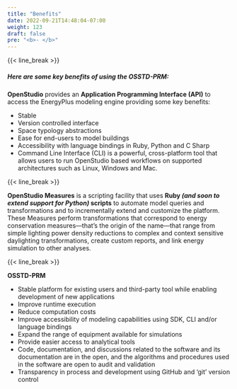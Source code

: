 ```yaml
---
title: "Benefits"
date: 2022-09-21T14:48:04-07:00
weight: 123
draft: false
pre: "<b>- </b>"
---
```


{{< line_break >}}

##### Here are some key benefits of using the OSSTD-PRM:

**OpenStudio** provides an **Application Programming Interface (API)** to access the EnergyPlus modeling engine providing some key benefits:
- Stable
- Version controlled interface
- Space typology abstractions 
- Ease for end-users to model buildings
- Accessibility with language bindings in Ruby, Python and C Sharp
- Command Line Interface (CLI) is a powerful, cross-platform tool that allows users to run OpenStudio based workflows on supported architectures such as Linux, Windows and Mac.

{{< line_break >}}

**OpenStudio Measures** is a scripting facility that uses **Ruby ***(and soon to extend support for Python)*** scripts** to automate model queries and transformations and to incrementally extend and customize the platform. These Measures perform transformations that correspond to energy conservation measures—that’s the origin of the name—that range from simple lighting power density reductions to complex and context sensitive daylighting transformations, create custom reports, and link energy simulation to other analyses.

{{< line_break >}}

**OSSTD-PRM** 
- Stable platform for existing users and third-party tool while enabling development of new applications
- Improve runtime execution 
- Reduce computation costs
- Improve accessibility of modeling capabilities using SDK, CLI and/or language bindings
- Expand the range of equipment available for simulations
- Provide easier access to analytical tools
- Code, documentation, and discussions related to the software and its documentation are in the open, and the algorithms and procedures used in the software are open to audit and validation
- Transparency in process and development using GitHub and ‘git’ version control
